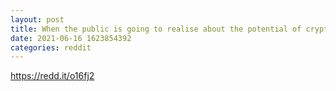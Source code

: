 ```yaml
--- 
layout: post 
title: When the public is going to realise about the potential of crypto and stop talking about the person who has won 1 million $ in speculation ? 
date: 2021-06-16 1623854392 
categories: reddit 
--- 
```

https://redd.it/o16fj2